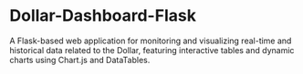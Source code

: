 # Dollar-Dashboard-Flask
A Flask-based web application for monitoring and visualizing real-time and historical data related to the Dollar, featuring interactive tables and dynamic charts using Chart.js and DataTables.
